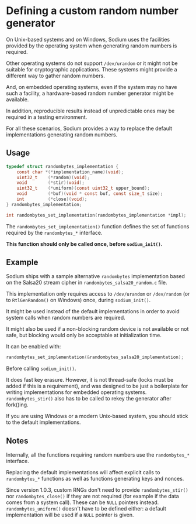 # Defining a custom random number generator

On Unix-based systems and on Windows, Sodium uses the facilities provided by the operating system when generating random numbers is required.

Other operating systems do not support `/dev/urandom` or it might not be suitable for cryptographic applications. These systems might provide a different way to gather random numbers.

And, on embedded operating systems, even if the system may no have such a facility, a hardware-based random number generator might be available.

In addition, reproducible results instead of unpredictable ones may be
required in a testing environment.

For all these scenarios, Sodium provides a way to replace the default implementations generating random numbers.

## Usage

```c
typedef struct randombytes_implementation {
    const char *(*implementation_name)(void);
    uint32_t    (*random)(void);
    void        (*stir)(void);
    uint32_t    (*uniform)(const uint32_t upper_bound);
    void        (*buf)(void * const buf, const size_t size);
    int         (*close)(void);
} randombytes_implementation;

int randombytes_set_implementation(randombytes_implementation *impl);
```

The `randombytes_set_implementation()` function defines the set of functions required by the `randombytes_*` interface.

**This function should only be called once, before `sodium_init()`.**

## Example

Sodium ships with a sample alternative `randombytes` implementation based on the Salsa20 stream cipher in `randombytes_salsa20_random.c` file.

This implementation only requires access to `/dev/urandom` or `/dev/random` (or to `RtlGenRandom()` on Windows) once, during `sodium_init()`.

It might be used instead of the default implementations in order to avoid system calls when random numbers are required.

It might also be used if a non-blocking random device is not available or not safe, but blocking would only be acceptable at initialization time.

It can be enabled with:

```c
randombytes_set_implementation(&randombytes_salsa20_implementation);
```

Before calling `sodium_init()`.

It does fast key erasure. However, it is not thread-safe (locks must be added if this is a requirement), and was designed to be just a boilerplate for writing implementations for embedded operating systems.
`randombytes_stir()` also has to be called to rekey the generator after fork()ing.

If you are using Windows or a modern Unix-based system, you should stick to the default implementations.

## Notes

Internally, all the functions requiring random numbers use the `randombytes_*` interface.

Replacing the default implementations will affect explicit calls to `randombytes_*` functions as well as functions generating keys and nonces.

Since version 1.0.3, custom RNGs don't need to provide `randombytes_stir()` nor `randombytes_close()` if they are not required (for example if the data comes from a system call). These can be `NULL` pointers instead. `randombytes_uniform()` doesn't have to be defined either: a default implementation will be used if a `NULL` pointer is given.
